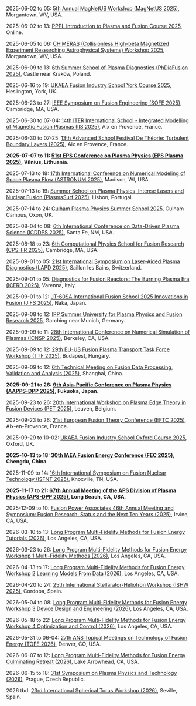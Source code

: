 2025-06-02 to 05: [5th Annual MagNetUS Workshop (MagNetUS 2025)](https://magnetus-2025.pa.ucla.edu "MagNetUS 2025 focuses on magnetized plasmas, covering magnetic confinement, plasma turbulence, and diagnostics. Topics include tokamak physics, astrophysical plasmas, and computational modeling, with applications in fusion energy and space physics, emphasizing experimental and theoretical advancements."), Morgantown, WV, USA.

2025-06-02 to 13: [PPPL Introduction to Plasma and Fusion Course 2025](https://suli.pppl.gov/2025/course/ "This course introduces plasma and fusion science, covering plasma physics, magnetic confinement, and fusion energy principles. Topics include tokamak design, plasma instabilities, and diagnostic techniques, with applications in sustainable energy, emphasizing foundational concepts for fusion research."), Online.

2025-06-05 to 06: [CHIMERAS (Collisionless HIgh-beta Magnetized Experiment Researching Astrophysical Systems) Workshop 2025](https://home.physics.ucla.edu/~sethd/chimeras25wvu/ "CHIMERAS 2025 focuses on collisionless high-beta plasmas, covering magnetic reconnection, turbulence, and astrophysical plasma dynamics. Topics include experimental diagnostics, computational modeling, and applications in solar and astrophysical systems, emphasizing collisionless plasma phenomena."), Morgantown, WV, USA.

2025-06-09 to 13: [6th Summer School of Plasma Diagnostics (PhDiaFusion 2025)](https://phdia2025.ifj.edu.pl/ "PhDiaFusion 2025 focuses on plasma diagnostics, covering spectroscopy, interferometry, and particle diagnostics. Topics include fusion plasma measurements, diagnostic calibration, and applications in magnetic confinement, emphasizing practical training in plasma diagnostic techniques."), Castle near Kraków, Poland.

2025-06-16 to 19: [UKAEA Fusion Industry School York Course 2025](https://fusion-cdt.ac.uk/fusion-industry-school/ "This course focuses on fusion energy, covering plasma physics, magnetic confinement, and fusion reactor technologies. Topics include tokamak operations, plasma diagnostics, and materials for fusion, emphasizing practical training for industry applications in sustainable energy."), Heslington, York, UK.

2025-06-23 to 27: [IEEE Symposium on Fusion Engineering (SOFE 2025)](https://plasmafusion.eventsair.com/sofe2025/ "SOFE 2025 focuses on fusion engineering, covering magnetic confinement, plasma heating, and reactor design. Topics include tokamak technologies, fusion materials, and diagnostics, with applications in sustainable energy, emphasizing engineering advancements for fusion power."), Cambridge, MA, USA.

2025-06-30 to 07-04: [14th ITER International School - Integrated Modelling of Magnetic Fusion Plasmas (IIS 2025)](https://iis2025.sciencesconf.org/ "IIS 2025 focuses on integrated modeling of magnetic fusion plasmas, covering plasma turbulence, transport, and confinement. Topics include tokamak simulations, diagnostic integration, and applications in fusion reactor design, emphasizing computational and experimental fusion modeling."), Aix en Provence, France.

2025-06-30 to 07-25: [13th Advanced School Festival De Théorie: Turbulent Boundary Layers (2025)](https://festival-theorie.org/ "This school focuses on turbulent boundary layers, covering fluid dynamics, turbulence modeling, and plasma interactions. Topics include boundary layer stability, turbulent transport, and applications in aerodynamics and fusion, emphasizing theoretical and computational turbulence studies."), Aix en Provence, France.

**2025-07-07 to 11: [51st EPS Conference on Plasma Physics (EPS Plasma 2025)](https://epsplasma2025.com "EPS Plasma 2025 focuses on plasma physics, covering magnetic confinement, laser-plasma interactions, and plasma diagnostics. Topics include fusion energy, astrophysical plasmas, and plasma processing, emphasizing experimental, theoretical, and computational advancements in plasma science and applications."), Vilnius, Lithuania**.

2025-07-13 to 18: [17th International Conference on Numerical Modeling of Space Plasma Flow (ASTRONUM 2025)](https://space-science.uah.edu/astronum2025/ "ASTRONUM 2025 focuses on numerical modeling of space plasma flows, covering magnetohydrodynamics, particle-in-cell simulations, and astrophysical plasmas. Topics include solar wind, cosmic rays, and applications in space weather, emphasizing computational plasma physics for astrophysical phenomena."), Madison, WI, USA.

2025-07-13 to 19: [Summer School on Plasma Physics, Intense Lasers and Nuclear Fusion (PlasmaSurf 2025)](https://plasmasurf.tecnico.ulisboa.pt/ "PlasmaSurf 2025 focuses on plasma physics, covering laser-plasma interactions, magnetic confinement, and fusion energy. Topics include plasma diagnostics, inertial fusion, and applications in sustainable energy, emphasizing hands-on training in experimental and computational plasma science."), Lisbon, Portugal.

2025-07-14 to 24: [Culham Plasma Physics Summer School 2025](https://culhamsummerschool.org.uk/ "This summer school focuses on plasma physics, covering magnetic confinement, plasma instabilities, and fusion energy. Topics include tokamak physics, plasma diagnostics, and applications in sustainable energy, emphasizing foundational training in experimental and theoretical plasma science."), Culham Campus, Oxon, UK.

2025-08-04 to 08: [6th International Conference on Data-Driven Plasma Science (ICDDPS 2025)](https://web.cvent.com/event/7de9d238-e170-4fbf-8de5-20abc5c6eb49/ "ICDDPS 2025 focuses on data-driven plasma science, covering machine learning for plasma diagnostics, predictive modeling, and fusion simulations. Topics include plasma turbulence, applications in fusion energy, emphasizing AI-driven computational plasma physics advancements."), Santa Fe, NM, USA.

2025-08-18 to 23: [6th Computational Physics School for Fusion Research (CPS-FR 2025)](https://sites.google.com/psfc.mit.edu/cps-fr2025 "CPS-FR 2025 focuses on computational plasma physics, covering magnetohydrodynamics, kinetic simulations, and fusion modeling. Topics include tokamak simulations, plasma turbulence, and applications in fusion energy, emphasizing computational techniques for advancing fusion research and reactor design."), Cambridge, MA, USA.

2025-09-01 to 05: [21st International Symposium on Laser-Aided Plasma Diagnostics (LAPD 2025)](https://lapd21.epfl.ch "LAPD 2025 focuses on laser-aided plasma diagnostics, covering laser spectroscopy, Thomson scattering, and plasma imaging. Topics include applications in fusion research, astrophysical plasmas, and plasma processing, emphasizing advanced laser-based techniques for plasma characterization."), Saillon les Bains, Switzerland.

2025-09-01 to 05: [Diagnostics for Fusion Reactors: The Burning Plasma Era (ICFRD 2025)](https://icpc.it/diagnostics/diagnostics-for-fusion-reactors-the-burning-plasma-era/ "ICFRD 2025 focuses on fusion reactor diagnostics, covering neutron detection, plasma imaging, and magnetic diagnostics. Topics include burning plasma measurements, real-time control, and applications in fusion energy, emphasizing advanced diagnostic techniques for next-generation fusion reactors."), Varenna, Italy.

2025-09-01 to 12: [JT-60SA International Fusion School 2025 Innovations in Fusion (JIFS 2025)](https://indico.euro-fusion.org/event/3385/ "JIFS 2025 focuses on fusion innovations, covering tokamak physics, plasma confinement, and fusion reactor design. Topics include advanced diagnostics, materials for fusion, and applications in sustainable energy, emphasizing training in computational and experimental fusion science."), Naka, Japan.

2025-09-08 to 12: [IPP Summer University for Plasma Physics and Fusion Research 2025](https://www.ipp.mpg.de/summeruni "This summer university focuses on plasma physics and fusion, covering magnetic confinement, plasma instabilities, and fusion diagnostics. Topics include tokamak physics, stellarators, and applications in sustainable energy, emphasizing training in experimental and computational fusion science."), Garching near Munich, Germany.

2025-09-09 to 11: [28th International Conference on Numerical Simulation of Plasmas (ICNSP 2025)](https://pls.llnl.gov/about/events/28th-international-conference-numerical-simulation-plasmas "ICNSP 2025 focuses on numerical plasma simulations, covering particle-in-cell methods, magnetohydrodynamics, and kinetic modeling. Topics include applications in fusion, space plasmas, and plasma processing, emphasizing computational techniques for understanding complex plasma dynamics."), Berkeley, CA, USA.

2025-09-09 to 12: [29th EU-US Fusion Plasma Transport Task Force Workshop (TTF 2025)](https://ttf2025.ek.hun-ren.hu "TTF 2025 focuses on fusion plasma transport, covering turbulence, neoclassical transport, and plasma confinement. Topics include applications in tokamaks, stellarators, and fusion reactor design, emphasizing computational and experimental studies of plasma transport phenomena."), Budapest, Hungary.

2025-09-09 to 12: [6th Technical Meeting on Fusion Data Processing, Validation and Analysis (2025)](https://iaea.org/events/evt2405091 "This meeting focuses on fusion data processing, covering data validation, machine learning, and real-time analysis. Topics include applications in fusion diagnostics, plasma control, and reactor monitoring, emphasizing computational methods for handling large-scale fusion experimental data."), Shanghai, China.

**2025-09-21 to 26: [9th Asia-Pacific Conference on Plasma Physics (AAPPS-DPP 2025)](https://aappsdpp.org/AAPPSDPPF/Meetings.html "AAPPS-DPP 2025 explores plasma physics, covering magnetic confinement, laser-plasma interactions, and astrophysical plasmas. Topics include fusion energy, plasma diagnostics, and applications in materials processing, emphasizing experimental, theoretical, and computational plasma science advancements."), Fukuoka, Japan**.

2025-09-23 to 26: [20th International Workshop on Plasma Edge Theory in Fusion Devices (PET 2025)](https://pet2025.com/ "PET 2025 focuses on plasma edge theory, covering divertor physics, plasma-wall interactions, and edge turbulence. Topics include applications in tokamak and stellarator design, emphasizing computational and theoretical models for optimizing fusion plasma edge conditions."), Leuven, Belgium.

2025-09-23 to 26: [21st European Fusion Theory Conference (EFTC 2025)](https://indico.global/event/13788/ "EFTC 2025 focuses on fusion theory, covering plasma confinement, instabilities, and transport. Topics include applications in magnetic fusion, stellarators, and fusion reactor modeling, emphasizing theoretical and computational advances in fusion plasma physics and technology."), Aix-en-Provence, France.

2025-09-29 to 10-02: [UKAEA Fusion Industry School Oxford Course 2025](https://fusion-cdt.ac.uk/fusion-industry-school/ "This course explores fusion energy, covering plasma physics, magnetic confinement, and reactor design. Topics include tokamak and stellarator technologies, fusion materials, and industrial applications, emphasizing hands-on training in computational and experimental methods for advancing fusion energy development."), Oxford, UK.

**2025-10-13 to 18: [30th IAEA Fusion Energy Conference (FEC 2025)](https://conferences.iaea.org/event/392/ "FEC 2025 explores fusion energy, covering magnetic confinement, inertial fusion, and plasma diagnostics. Topics include tokamak and stellarator advancements, fusion materials, and reactor technologies, emphasizing experimental, theoretical, and computational progress toward sustainable fusion energy."), Chengdu, China**.

2025-11-09 to 14: [16th International Symposium on Fusion Nuclear Technology (ISFNT 2025)](https://isfnt-16.ornl.gov "ISFNT 2025 explores fusion nuclear technology, covering neutronics, tritium breeding, and reactor materials. Topics include applications in fusion power plants, plasma diagnostics, and safety, emphasizing experimental and computational advancements for practical fusion energy systems."), Knoxville, TN, USA.

**2025-11-17 to 21: [67th Annual Meeting of the APS Division of Plasma Physics (APS-DPP 2025)](https://engage.aps.org/dpp/meetings/annual-meeting "APS-DPP 2025 focuses on plasma physics, covering magnetic confinement, laser-plasma interactions, and plasma astrophysics. Topics include fusion energy, plasma diagnostics, and applications in materials processing, emphasizing experimental, theoretical, and computational plasma science advancements."), Long Beach, CA, USA**.

2025-12-09 to 10: [Fusion Power Associates 46th Annual Meeting and Symposium: Fusion Research: Status and the Next Ten Years (2025)](https://fusionpower.org/RegistrationForm.html "This symposium explores fusion research, covering plasma confinement, fusion reactor designs, and materials. Topics include advancements in tokamaks, inertial fusion, and fusion energy roadmaps, emphasizing experimental, theoretical, and computational progress for the next decade of fusion development."), Irvine, CA, USA.

2026-03-10 to 13: [Long Program Multi-Fidelity Methods for Fusion Energy Tutorials (2026)](https://www.ipam.ucla.edu/programs/long-programs/multi-fidelity-methods-for-fusion-energy/?tab=activities "This program explores multi-fidelity methods for fusion energy, covering plasma modeling, uncertainty quantification, and machine learning. Topics include applications in tokamak design, plasma diagnostics, and fusion reactors, emphasizing computational techniques for efficient fusion simulations."), Los Angeles, CA, USA.

2026-03-23 to 26: [Long Program Multi-Fidelity Methods for Fusion Energy Workshop 1 Multi-Fidelity Methods (2026)](https://www.ipam.ucla.edu/programs/long-programs/multi-fidelity-methods-for-fusion-energy/?tab=activities "This workshop explores multi-fidelity methods for fusion, covering low- and high-fidelity plasma models, surrogate modeling, and data fusion. Topics include applications in fusion reactor design and plasma control, emphasizing computational techniques for efficient and accurate fusion simulations."), Los Angeles, CA, USA.

2026-04-13 to 17: [Long Program Multi-Fidelity Methods for Fusion Energy Workshop 2 Learning Models From Data (2026)](https://www.ipam.ucla.edu/programs/long-programs/multi-fidelity-methods-for-fusion-energy/?tab=activities "This workshop explores data-driven multi-fidelity methods for fusion, covering machine learning, Gaussian processes, and model calibration. Topics include applications in plasma diagnostics, fusion reactor optimization, and predictive modeling, emphasizing computational methods for learning from fusion data."), Los Angeles, CA, USA.

2026-04-20 to 24: [25th International Stellarator-Heliotron Workshop (ISHW 2025)](https://ipp.mpg.de/4022808/ISHW "ISHW 2025 focuses on stellarator and heliotron fusion, covering plasma confinement, magnetic field optimization, and turbulence. Topics include applications in fusion reactor design and plasma diagnostics, emphasizing computational and experimental advancements in stellarator-heliotron technologies."), Cordoba, Spain.

2026-05-04 to 08: [Long Program Multi-Fidelity Methods for Fusion Energy Workshop 3 Device Design and Engineering (2026)](https://www.ipam.ucla.edu/programs/long-programs/multi-fidelity-methods-for-fusion-energy/?tab=activities "This workshop explores multi-fidelity methods for fusion device design, covering plasma-material interactions, reactor engineering, and computational modeling. Topics include tokamak and stellarator optimization, emphasizing computational techniques for efficient design and engineering of fusion energy systems."), Los Angeles, CA, USA.

2026-05-18 to 22: [Long Program Multi-Fidelity Methods for Fusion Energy Workshop 4 Optimization and Control (2026)](https://www.ipam.ucla.edu/programs/long-programs/multi-fidelity-methods-for-fusion-energy/?tab=activities "This workshop explores optimization and control in fusion energy, covering multi-fidelity modeling, plasma control, and reactor optimization. Topics include real-time plasma stabilization and fusion device performance, emphasizing computational methods for efficient control and optimization strategies."), Los Angeles, CA, USA.

2026-05-31 to 06-04: [27th ANS Topical Meetings on Technology of Fusion Energy (TOFE 2026)](https://ans.org/meetings/view-398/ "TOFE 2026 focuses on fusion energy technology, covering plasma confinement, neutronics, and reactor systems. Topics include tokamak advancements, fusion materials, and energy extraction, emphasizing experimental and computational progress toward practical fusion power generation."), Denver, CO, USA.

2026-06-07 to 12: [Long Program Multi-Fidelity Methods for Fusion Energy Culminating Retreat (2026)](https://www.ipam.ucla.edu/programs/long-programs/multi-fidelity-methods-for-fusion-energy/?tab=activities "This retreat synthesizes multi-fidelity methods for fusion, covering plasma modeling, reactor design, and uncertainty quantification. Topics include integrating low- and high-fidelity models for fusion energy, emphasizing computational strategies for advancing fusion research and technology development."), Lake Arrowhead, CA, USA.

2026-06-15 to 18: [31st Symposium on Plasma Physics and Technology (2026)](https://www.plasmaconference.cz/ "This symposium explores plasma physics, covering magnetic confinement, plasma diagnostics, and low-temperature plasmas. Topics include fusion energy, plasma processing, and biomedical applications, emphasizing experimental and computational advancements in plasma science and technology."), Prague, Czech Republic.

2026 tbd: [23rd International Spherical Torus Workshop (2026)](https://sites.google.com/a/pppl.gov/iea-st/st-workshops "This workshop focuses on spherical torus fusion, covering plasma confinement, stability, and heating. Topics include spherical tokamak and compact reactor designs, emphasizing experimental and computational advancements for efficient fusion energy development and optimization."), Seville, Spain.


